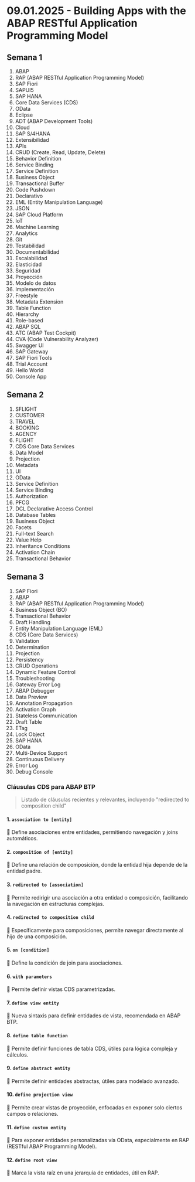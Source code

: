 # 09.01.2025 - Building Apps with the ABAP RESTful Application Programming Model

## Semana 1

1. ABAP
2. RAP (ABAP RESTful Application Programming Model)
3. SAP Fiori
4. SAPUI5
5. SAP HANA
6. Core Data Services (CDS)
7. OData
8. Eclipse
9. ADT (ABAP Development Tools)
10. Cloud
11. SAP S/4HANA
12. Extensibilidad
13. APIs
14. CRUD (Create, Read, Update, Delete)
15. Behavior Definition
16. Service Binding
17. Service Definition
18. Business Object
19. Transactional Buffer
20. Code Pushdown
21. Declarativo
22. EML (Entity Manipulation Language)
23. JSON
24. SAP Cloud Platform
25. IoT
26. Machine Learning
27. Analytics
28. Git
29. Testabilidad
30. Documentabilidad
31. Escalabilidad
32. Elasticidad
33. Seguridad
34. Proyección
35. Modelo de datos
36. Implementación
37. Freestyle
38. Metadata Extension
39. Table Function
40. Hierarchy
41. Role-based
42. ABAP SQL
43. ATC (ABAP Test Cockpit)
44. CVA (Code Vulnerability Analyzer)
45. Swagger UI
46. SAP Gateway
47. SAP Fiori Tools
48. Trial Account
49. Hello World
50. Console App

## Semana 2

1. SFLIGHT
2. CUSTOMER
3. TRAVEL
4. BOOKING
5. AGENCY
6. FLIGHT
7. CDS Core Data Services
8. Data Model
9. Projection
10. Metadata
11. UI
12. OData
13. Service Definition
14. Service Binding
15. Authorization
16. PFCG
17. DCL Declarative Access Control
18. Database Tables
19. Business Object
20. Facets
21. Full-text Search
22. Value Help
23. Inheritance Conditions
24. Activation Chain
25. Transactional Behavior

## Semana 3

1. SAP Fiori
2. ABAP
3. RAP (ABAP RESTful Application Programming Model)
4. Business Object (BO)
5. Transactional Behavior
6. Draft Handling
7. Entity Manipulation Language (EML)
8. CDS (Core Data Services)
9. Validation
10. Determination
11. Projection
12. Persistency
13. CRUD Operations
14. Dynamic Feature Control
15. Troubleshooting
16. Gateway Error Log
17. ABAP Debugger
18. Data Preview
19. Annotation Propagation
20. Activation Graph
21. Stateless Communication
22. Draft Table
23. ETag
24. Lock Object
25. SAP HANA
26. OData
27. Multi-Device Support
28. Continuous Delivery
29. Error Log
30. Debug Console

### Cláusulas CDS para ABAP BTP

> Listado de cláusulas recientes y relevantes, incluyendo "redirected to composition child"

#### 1. `association to [entity]`

📌 Define asociaciones entre entidades, permitiendo navegación y joins automáticos.

#### 2. `composition of [entity]`

📌 Define una relación de composición, donde la entidad hija depende de la entidad padre.

#### 3. `redirected to [association]`

📌 Permite redirigir una asociación a otra entidad o composición, facilitando la navegación en estructuras complejas.

#### 4. `redirected to composition child`

📌 Específicamente para composiciones, permite navegar directamente al hijo de una composición.

#### 5. `on [condition]`

📌 Define la condición de join para asociaciones.

#### 6. `with parameters`

📌 Permite definir vistas CDS parametrizadas.

#### 7. `define view entity`

📌 Nueva sintaxis para definir entidades de vista, recomendada en ABAP BTP.

#### 8. `define table function`

📌 Permite definir funciones de tabla CDS, útiles para lógica compleja y cálculos.

#### 9. `define abstract entity`

📌 Permite definir entidades abstractas, útiles para modelado avanzado.

#### 10. `define projection view`

📌 Permite crear vistas de proyección, enfocadas en exponer solo ciertos campos o relaciones.

#### 11. `define custom entity`

📌 Para exponer entidades personalizadas vía OData, especialmente en RAP (RESTful ABAP Programming Model).

#### 12. `define root view`

📌 Marca la vista raíz en una jerarquía de entidades, útil en RAP.
